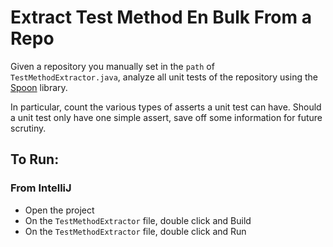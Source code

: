 # Extract Test Method En Bulk From a Repo 
Given a repository you manually set in the `path` of `TestMethodExtractor.java`, analyze all unit tests of the repository using the [Spoon](https://github.com/INRIA/spoon) library. 

In particular, count the various types of asserts a unit test can have. Should a unit test only have one simple assert, save off some information for future scrutiny. 

## To Run:
### From IntelliJ
+ Open the project
+ On the `TestMethodExtractor` file, double click and Build
+ On the `TestMethodExtractor` file, double click and Run